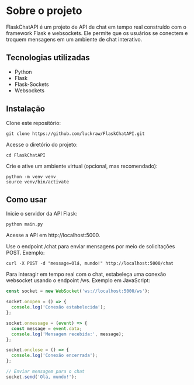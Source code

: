# Sobre o projeto

FlaskChatAPI é um projeto de API de chat em tempo real construído com o framework Flask e websockets. Ele permite que os usuários se conectem e troquem mensagens em um ambiente de chat interativo.

## Tecnologias utilizadas

- Python
- Flask
- Flask-Sockets
- Websockets

## Instalação

Clone este repositório:

```shell
git clone https://github.com/luckraw/FlaskChatAPI.git
```
Acesse o diretório do projeto:
```
cd FlaskChatAPI
```
Crie e ative um ambiente virtual (opcional, mas recomendado):
```
python -m venv venv
source venv/bin/activate
```
## Como usar

Inicie o servidor da API Flask:
```
python main.py
```
Acesse a API em http://localhost:5000.

Use o endpoint /chat para enviar mensagens por meio de solicitações POST. Exemplo:
```
curl -X POST -d "message=Olá, mundo!" http://localhost:5000/chat
```
Para interagir em tempo real com o chat, estabeleça uma conexão websocket usando o endpoint /ws. Exemplo em JavaScript:
```javascript
const socket = new WebSocket('ws://localhost:5000/ws');

socket.onopen = () => {
  console.log('Conexão estabelecida');
};

socket.onmessage = (event) => {
  const message = event.data;
  console.log('Mensagem recebida:', message);
};

socket.onclose = () => {
  console.log('Conexão encerrada');
};

// Enviar mensagem para o chat
socket.send('Olá, mundo!');
```

